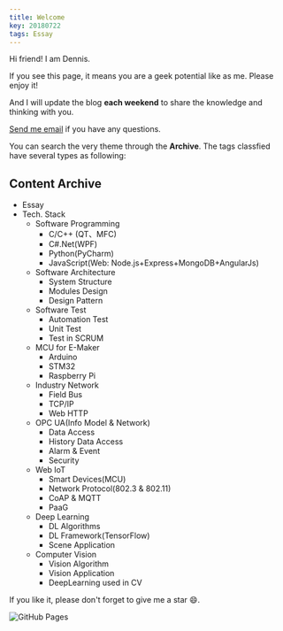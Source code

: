 ```yaml
---
title: Welcome
key: 20180722
tags: Essay
---
```

Hi friend! I am Dennis.

If you see this page, it means you are a geek potential like as me. Please enjoy it!

And I will update the blog **each weekend** to share the knowledge and thinking with you.

<!--more-->
[Send me email](mailto:zhanghaitao@estun.com) if you have any questions.

You can search the very theme through the **Archive**. The tags classfied have several types as following:

## Content Archive
   
- Essay
- Tech. Stack
  - Software Programming
    - C/C++ (QT、MFC)
    - C#.Net(WPF)
    - Python(PyCharm)
    - JavaScript(Web: Node.js+Express+MongoDB+AngularJs)
  - Software Architecture
    - System Structure
    - Modules Design
    - Design Pattern
  - Software Test
    - Automation Test
    - Unit Test
    - Test in SCRUM
  - MCU for E-Maker
    - Arduino
    - STM32
    - Raspberry Pi
  - Industry Network
    - Field Bus
    - TCP/IP
    - Web HTTP
  - OPC UA(Info Model & Network)
    - Data Access
    - History Data Access
    - Alarm & Event
    - Security
  - Web IoT
    - Smart Devices(MCU)
    - Network Protocol(802.3 & 802.11)
    - CoAP & MQTT
    - PaaG
  - Deep Learning
    - DL Algorithms
    - DL Framework(TensorFlow)
    - Scene Application
  - Computer Vision
    - Vision Algorithm
    - Vision Application
    - DeepLearning used in CV
    
If you like it, please don't forget to give me a star :smile:.

![GitHub Pages](https://github.com/orgs/EstunSWRD/teams/wetogo_pc_software) 
